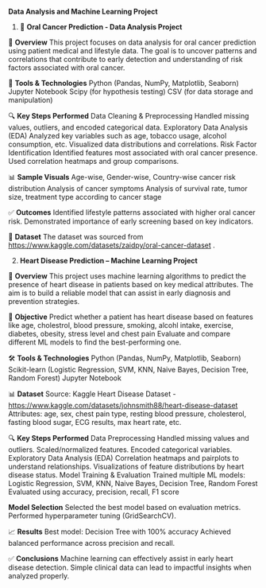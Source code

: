 **Data Analysis and Machine Learning Project**



1. 🧠 **Oral Cancer Prediction - Data Analysis Project**

📌 **Overview**
This project focuses on data analysis for oral cancer prediction using patient medical and lifestyle data. The goal is to uncover patterns and correlations that contribute to early detection and understanding of risk factors associated with oral cancer.

🧪 **Tools & Technologies**
Python (Pandas, NumPy, Matplotlib, Seaborn)
Jupyter Notebook
Scipy (for hypothesis testing)
CSV (for data storage and manipulation)

🔍 **Key Steps Performed**
Data Cleaning & Preprocessing
Handled missing values, outliers, and encoded categorical data.
Exploratory Data Analysis (EDA)
Analyzed key variables such as age, tobacco usage, alcohol consumption, etc.
Visualized data distributions and correlations.
Risk Factor Identification
Identified features most associated with oral cancer presence.
Used correlation heatmaps and group comparisons.

📊 **Sample Visuals**
Age-wise, Gender-wise, Country-wise cancer risk distribution
Analysis of cancer symptoms
Analysis of survival rate, tumor size, treatment type according to cancer stage

✅ **Outcomes**
Identified lifestyle patterns associated with higher oral cancer risk.
Demonstrated importance of early screening based on key indicators.

📎 **Dataset**
The dataset was sourced from https://www.kaggle.com/datasets/zaidpy/oral-cancer-dataset .



2. **Heart Disease Prediction – Machine Learning Project**

📌 **Overview**
This project uses machine learning algorithms to predict the presence of heart disease in patients based on key medical attributes. The aim is to build a reliable model that can assist in early diagnosis and prevention strategies.

🧠 **Objective**
Predict whether a patient has heart disease based on features like age, cholestrol, blood pressure, smoking, alcohl intake, exercise, diabetes, obesity, stress level and chest pain
Evaluate and compare different ML models to find the best-performing one.

🛠️ **Tools & Technologies**
Python (Pandas, NumPy, Matplotlib, Seaborn)
Scikit-learn (Logistic Regression, SVM, KNN, Naive Bayes, Decision Tree, Random Forest)
Jupyter Notebook

📊 **Dataset**
Source: Kaggle Heart Disease Dataset - https://www.kaggle.com/datasets/johnsmith88/heart-disease-dataset 
Attributes: age, sex, chest pain type, resting blood pressure, cholesterol, fasting blood sugar, ECG results, max heart rate, etc.

🔍 **Key Steps Performed**
Data Preprocessing
Handled missing values and outliers.
Scaled/normalized features.
Encoded categorical variables.
Exploratory Data Analysis (EDA)
Correlation heatmaps and pairplots to understand relationships.
Visualizations of feature distributions by heart disease status.
Model Training & Evaluation
Trained multiple ML models:
Logistic Regression, SVM, KNN, Naive Bayes, Decision Tree, Random Forest
Evaluated using accuracy, precision, recall, F1 score

**Model Selection**
Selected the best model based on evaluation metrics.
Performed hyperparameter tuning (GridSearchCV).

📈 **Results**
Best model: Decision Tree with 100% accuracy
Achieved balanced performance across precision and recall.


✅ **Conclusions**
Machine learning can effectively assist in early heart disease detection.
Simple clinical data can lead to impactful insights when analyzed properly.
